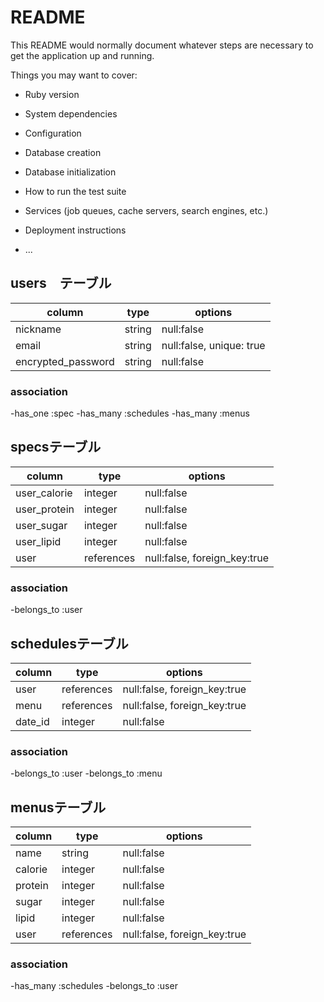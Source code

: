 # README

This README would normally document whatever steps are necessary to get the
application up and running.

Things you may want to cover:

* Ruby version

* System dependencies

* Configuration

* Database creation

* Database initialization

* How to run the test suite

* Services (job queues, cache servers, search engines, etc.)

* Deployment instructions

* ...

## users　テーブル

|column|type|options|
|------|----|-------|
|nickname|string|null:false|
|email|string|null:false, unique: true|
|encrypted_password|string|null:false|
 
### association

-has_one :spec
-has_many :schedules
-has_many :menus

## specsテーブル

|column|type|options|
|------|----|-------|
|user_calorie|integer|null:false|
|user_protein|integer|null:false|
|user_sugar|integer|null:false|
|user_lipid|integer|null:false|
|user|references|null:false, foreign_key:true|

### association

-belongs_to :user

## schedulesテーブル

|column|type|options|
|------|----|-------|
|user|references|null:false, foreign_key:true|
|menu|references|null:false, foreign_key:true|
|date_id|integer|null:false|

### association

-belongs_to :user
-belongs_to :menu

## menusテーブル

|column|type|options|
|------|----|-------|
|name|string|null:false|
|calorie|integer|null:false|
|protein|integer|null:false|
|sugar|integer|null:false|
|lipid|integer|null:false|
|user|references|null:false, foreign_key:true|

### association

-has_many :schedules
-belongs_to :user